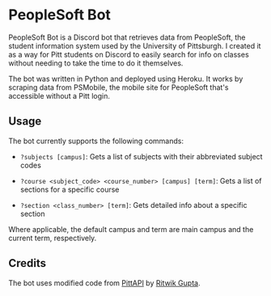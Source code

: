 # PeopleSoft Bot

PeopleSoft Bot is a Discord bot that retrieves data from PeopleSoft, the student information system used by the University of Pittsburgh.
I created it as a way for Pitt students on Discord to easily search for info on classes without needing to take the time to do it themselves.

The bot was written in Python and deployed using Heroku.
It works by scraping data from PSMobile, the mobile site for PeopleSoft that's accessible without a Pitt login.

## Usage

The bot currently supports the following commands:

- `?subjects [campus]`: Gets a list of subjects with their abbreviated subject codes

- `?course <subject_code> <course_number> [campus] [term]`: Gets a list of sections for a specific course

- `?section <class_number> [term]`: Gets detailed info about a specific section

Where applicable, the default campus and term are main campus and the current term, respectively.

## Credits

The bot uses modified code from [PittAPI](https://github.com/pittcsc/PittAPI) by [Ritwik Gupta](https://github.com/RitwikGupta).
